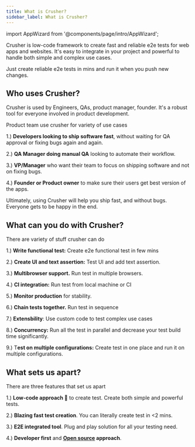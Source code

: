 ```yaml
---
title: What is Crusher?
sidebar_label: What is Crusher?
---
```


import AppWizard from '@components/page/intro/AppWizard';

<head>
  <title>What is Crusher?</title>
  <meta
    name="description"
    content="How crusher works? How it's different from other solutions like playwright, selenium, cypress?"
  />
</head>

Crusher is low-code framework to create fast and reliable e2e tests for web apps and websites.
It's easy to integrate in your project and powerful to handle both simple and complex use cases.

Just create reliable e2e tests in mins and run it when you push new changes.



## Who uses Crusher?
Crusher is used by Engineers, QAs, product manager, founder. It's a robust tool for everyone involved in product development.



Product team use crusher for variety of use cases


1.) **Developers looking to ship software fast**, without waiting for QA approval or fixing bugs again and again.



2.) **QA Manager doing manual QA** looking to automate their workflow.



3.) **VP/Manager** who want their team to focus on shipping software and not on fixing bugs.



4.) **Founder or Product owner** to make sure their users get best version of the apps.

Ultimately, using Crusher will help you ship fast, and without bugs. Everyone gets to be happy in the end.

## What can you do with Crusher?

There are variety of stuff crusher can do

1.) **Write functional test:** Create e2e functional test in few mins

2.) **Create UI and text assertion:** Test UI and add text assertion.

3.) **Multibrowser support.** Run test in multiple browsers.

4.) **CI integration:** Run test from local machine or CI

5.) **Monitor production** for stability.

6.) **Chain tests together.** Run test in sequence

7.) **Extensbility**: Use custom code to test complex use cases

8.) **Concurrency:** Run all the test in parallel and decrease your test build time significantly.

9.) T**est on multiple configurations:** Create test in one place and run it on multiple configurations.


## What sets us apart?

There are three features that set us apart

1.) **Low-code approach 🎯** to create test. Create both simple and powerful tests.

2.) **Blazing fast test creation**. You can literally create test in <2 mins.

3.) **E2E integrated tool**. Plug and play solution for all your testing need.

4.) **Developer first** and **[Open source](https://github.com/crusherdev/crusher) approach**.